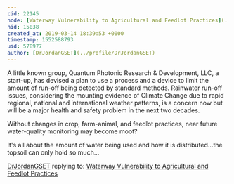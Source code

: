 ```yaml
---
cid: 22145
node: [Waterway Vulnerability to Agricultural and Feedlot Practices](../notes/gilbert/10-11-2017/waterway-vulnerability-to-agricultural-and-feedlot-practices)
nid: 15038
created_at: 2019-03-14 18:39:53 +0000
timestamp: 1552588793
uid: 578977
author: [DrJordanGSET](../profile/DrJordanGSET)
---
```


 A little known group, Quantum Photonic Research & Development, LLC, a start-up, has devised a plan to use a process and a device to limit the amount of run-off being detected by standard methods.  Rainwater run-off issues, considering the mounting evidence of Climate Change due to rapid regional, national and international weather patterns, is a concern now but will be a major health and safety problem in the next two decades.  

Without changes in crop, farm-animal, and feedlot practices, near future water-quality
monitoring may become moot?

It's all about the amount of water being used and how it is distributed...the topsoil can only hold so much...

[DrJordanGSET](../profile/DrJordanGSET) replying to: [Waterway Vulnerability to Agricultural and Feedlot Practices](../notes/gilbert/10-11-2017/waterway-vulnerability-to-agricultural-and-feedlot-practices)


